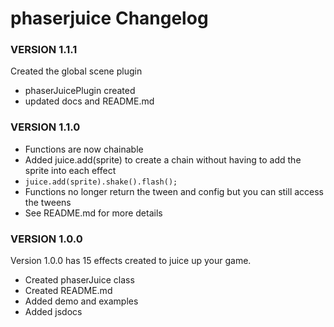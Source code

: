 # phaserjuice Changelog

### VERSION 1.1.1

Created the global scene plugin

* phaserJuicePlugin created
* updated docs and README.md

### VERSION 1.1.0

* Functions are now chainable
 * Added juice.add(sprite) to create a chain without having to add the sprite into each effect
 * ```juice.add(sprite).shake().flash();```
* Functions no longer return the tween and config but you can still access the tweens
 * See README.md for more details

### VERSION 1.0.0

Version 1.0.0 has 15 effects created to juice up your game.

* Created phaserJuice class
* Created README.md
* Added demo and examples
* Added jsdocs